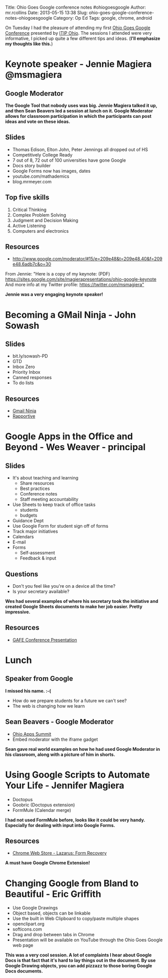 Title: Ohio Goes Google conference notes #ohiogoesgoogle
Author: mr.rcollins
Date: 2013-05-15 13:38
Slug: ohio-goes-google-conference-notes-ohiogoesgoogle
Category: Op Ed
Tags: google, chrome, android

On Tuesday I had the pleasure of attending my first [Ohio Goes Google Conference](http://www.itipohio.org/OhioGoogleAppsConference.aspx) presented by [ITIP Ohio](http://www.itipohio.org/). The sessions I attended were very informative, I picked up quite a few different tips and ideas. (**I'll emphasize my thoughts like this.**)

# Keynote speaker - Jennie Magiera @msmagiera

## Google Moderator

**The Google Tool that nobody uses was big. Jennie Magiera talked it up, and then Sean Beavers led a session at lunch on it. Google Moderator allows for classroom participation in which the participants can post ideas and vote on these ideas.**

## Slides

* Thomas Edison, Elton John, Peter Jennings all dropped out of HS
* Competitively College Ready
* 7 out of 8, 72 out of 100 universities have gone Google
* Docs story builder
* Google Forms now has images, dates
* youtube.com/mathademics
* blog.mrmeyer.com


## Top five skills 

1. Critical Thinking
2. Complex Problem Solving
3. Judgment and Decision Making
4. Active Listening
5. Computers and electronics

## Resources

* http://www.google.com/moderator/#15/e=209e48&t=209e48.40&f=209e48.6adb7c&o=30

From Jennie: "Here is a copy of my keynote: (PDF) https://sites.google.com/site/­magierapresentations/ohio-goog­le-keynote And more info at my Twitter profile: https://twitter.com/msmagiera"­

**Jennie was a very engaging keynote speaker!**


# Becoming a GMail Ninja - John Sowash

## Slides

* bit.ly/sowash-PD
* GTD
* Inbox Zero
* Priority Inbox
* Canned responses
* To do lists

## Resources

* [Gmail Ninja](https://sites.google.com/a/sowashventures.com/gmail-ninja/home)
* [Rapportive](http://rapportive.com/)

# Google Apps in the Office and Beyond -  Wes Weaver - principal

## Slides

* It's about teaching and learning
	* Share resources
	* Best practices
	* Conference notes
	* Staff meeting accountability
* Use Sheets to keep track of office tasks
	* students
	* budgets
* Guidance Dept
* Use Google Form for student sign off of forms
* Track major initiatives
* Calendars
* E-mail
* Forms
	* Self-assessment
	* Feedback & input

## Questions

* Don't you feel like you're on a device all the time?
* Is your secretary available?

**Wes had several examples of where his secretary took the initiative and created Google Sheets documents to make her job easier. Pretty impressive.**

## Resources

* [GAFE Conference Presentation](https://docs.google.com/presentation/d/1qjiC9mBI81QofragOOJ20mzb7Jw27NRu8z7eNldL8Ss/mobilepresent?pli=1#slide=id.p)


# Lunch

## Speaker from Google
**I missed his name. :-(**

* How do we prepare students for a future we can't see?
* The web is changing how we learn

## Sean Beavers - Google Moderator

* [Ohio Apps Summit](https://sites.google.com/a/soita.org/ohio-apps-summit/home)
* Embed moderator with the iframe gadget

**Sean gave real world examples on how he had used Google Moderator in his classroom, along with a picture of him in shorts.**

# Using Google Scripts to Automate Your Life - Jennifer Magiera

* Doctopus
* Goobric (Doctopus extension)
* FormMule (Calendar merge)

**I had not used FormMule before, looks like it could be very handy. Especially for dealing with input into Google Forms.**

## Resources

* [Chrome Web Store - Lazarus: Form Recovery](https://chrome.google.com/webstore/detail/lazarus-form-recovery/loljledaigphbcpfhfmgopdkppkifgno?hl=en-US&utm_source=chrome-ntp-launcher)

**A must have Google Chrome Extension!**


# Changing Google from Bland to Beautiful -  Eric Griffith

* Use Google Drawings
* Object based, objects can be linkable
* Use the built in Web Clipboard to copy/paste multiple shapes
* openclipart.org
* softicons.com
* Drag and drop between tabs in Chrome
* Presentation will be available on YouTube through the  Ohio Goes Google web page

**This was a very cool session. A lot of complaints I hear about Google Docs is that fact that it's hard to lay things out in the document. By use Google Drawing objects, you can add pizzazz to those boring Google Docs documents.**
